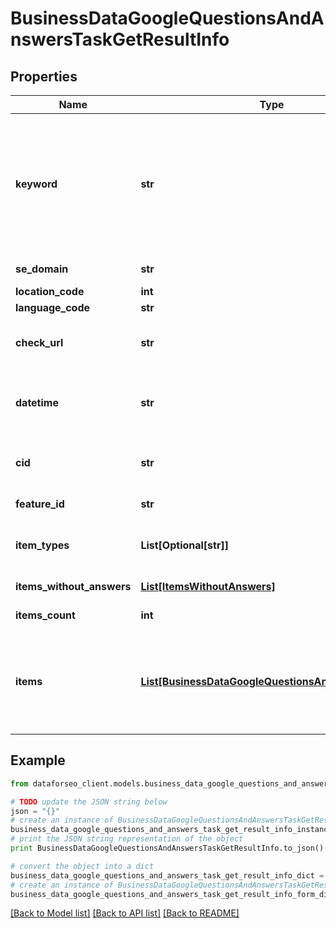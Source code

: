 # BusinessDataGoogleQuestionsAndAnswersTaskGetResultInfo


## Properties

Name | Type | Description | Notes
------------ | ------------- | ------------- | -------------
**keyword** | **str** | keyword received in a POST array keyword is returned with decoded %## (plus symbol ‘+’ will be decoded to a space character) this field will contain the cid parameter if you specified it in the keyword field when setting a task; example: cid:2946633002421908862 learn more about the parameter in this help center article | [optional] 
**se_domain** | **str** | search engine domain as specified in a POST array | [optional] 
**location_code** | **int** | location code in a POST array | [optional] 
**language_code** | **str** | language code in a POST array | [optional] 
**check_url** | **str** | direct URL to search engine results you can use it to make sure that we provided accurate results | [optional] 
**datetime** | **str** | date and time when the result was received in the UTC format: “yyyy-mm-dd hh-mm-ss +00:00” example: 2019-11-15 12:57:46 +00:00 | [optional] 
**cid** | **str** | google-defined client id unique id of a local establishment; learn more about the identifier in this help center article | [optional] 
**feature_id** | **str** | unique identifier of the SERP feature | [optional] 
**item_types** | **List[Optional[str]]** | item types types of search engine results encountered in the items array; possible item types: google_business_question_item | [optional] 
**items_without_answers** | [**List[ItemsWithoutAnswers]**](ItemsWithoutAnswers.md) | array of google business question items without answers | [optional] 
**items_count** | **int** | the number of items in the items array | [optional] 
**items** | [**List[BusinessDataGoogleQuestionsAndAnswersItem]**](BusinessDataGoogleQuestionsAndAnswersItem.md) | array of items within google_business_question_item contains answers to the google business questions; the maximum number of answers returned for each question: 5 possible item types google_business_answer_element | [optional] 

## Example

```python
from dataforseo_client.models.business_data_google_questions_and_answers_task_get_result_info import BusinessDataGoogleQuestionsAndAnswersTaskGetResultInfo

# TODO update the JSON string below
json = "{}"
# create an instance of BusinessDataGoogleQuestionsAndAnswersTaskGetResultInfo from a JSON string
business_data_google_questions_and_answers_task_get_result_info_instance = BusinessDataGoogleQuestionsAndAnswersTaskGetResultInfo.from_json(json)
# print the JSON string representation of the object
print BusinessDataGoogleQuestionsAndAnswersTaskGetResultInfo.to_json()

# convert the object into a dict
business_data_google_questions_and_answers_task_get_result_info_dict = business_data_google_questions_and_answers_task_get_result_info_instance.to_dict()
# create an instance of BusinessDataGoogleQuestionsAndAnswersTaskGetResultInfo from a dict
business_data_google_questions_and_answers_task_get_result_info_form_dict = business_data_google_questions_and_answers_task_get_result_info.from_dict(business_data_google_questions_and_answers_task_get_result_info_dict)
```
[[Back to Model list]](../README.md#documentation-for-models) [[Back to API list]](../README.md#documentation-for-api-endpoints) [[Back to README]](../README.md)


